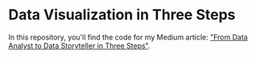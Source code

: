 # Data Visualization in Three Steps
In this repository, you'll find the code for my Medium article: ["From Data Analyst to Data Storyteller in Three Steps"](https://towardsdatascience.com/from-data-analyst-to-data-storyteller-in-3-steps-54b56815b567).
